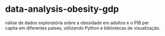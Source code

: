 # data-analysis-obesity-gdp
nálise de dados exploratória sobre a obesidade em adultos e o PIB per capita em diferentes países, utilizando Python e bibliotecas de visualização.
